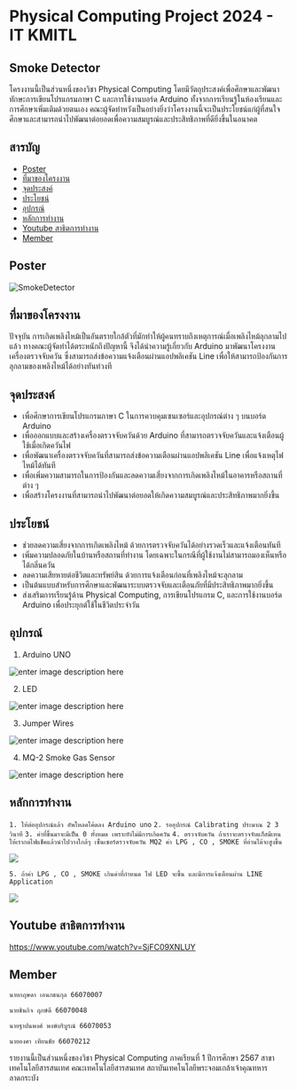 # Physical Computing Project 2024 - IT KMITL 
## Smoke Detector
โครงงานนี้เป็นส่วนหนึ่งของวิชา Physical Computing โดยมีวัตถุประสงค์เพื่อศึกษาและพัฒนาทักษะการเขียนโปรแกรมภาษา C และการใช้งานบอร์ด Arduino ทั้งจากการเรียนรู้ในห้องเรียนและการศึกษาเพิ่มเติมด้วยตนเอง คณะผู้จัดทำหวังเป็นอย่างยิ่งว่าโครงงานนี้จะเป็นประโยชน์แก่ผู้ที่สนใจศึกษาและสามารถนำไปพัฒนาต่อยอดเพื่อความสมบูรณ์และประสิทธิภาพที่ดียิ่งขึ้นในอนาคต
## สารบัญ

 - [Poster](#Poster)
 - [ที่มาของโครงงาน](#%E0%B8%97%E0%B8%B5%E0%B9%88%E0%B8%A1%E0%B8%B2%E0%B8%82%E0%B8%AD%E0%B8%87%E0%B9%82%E0%B8%84%E0%B8%A3%E0%B8%87%E0%B8%87%E0%B8%B2%E0%B8%99)
 - [จุดประสงค์](#%E0%B8%88%E0%B8%B8%E0%B8%94%E0%B8%9B%E0%B8%A3%E0%B8%B0%E0%B8%AA%E0%B8%87%E0%B8%84%E0%B9%8C)
 - [ประโยชน์](#%E0%B8%9B%E0%B8%A3%E0%B8%B0%E0%B9%82%E0%B8%A2%E0%B8%8A%E0%B8%99%E0%B9%8C)
 - [อุปกรณ์](#%E0%B8%AD%E0%B8%B8%E0%B8%9B%E0%B8%81%E0%B8%A3%E0%B8%93%E0%B9%8C)
 - [หลักการทำงาน](#%E0%B8%AB%E0%B8%A5%E0%B8%B1%E0%B8%81%E0%B8%81%E0%B8%B2%E0%B8%A3%E0%B8%97%E0%B8%B3%E0%B8%87%E0%B8%B2%E0%B8%99)
 - [Youtube สาธิตการทำงาน](#Youtube-%E0%B8%AA%E0%B8%B2%E0%B8%98%E0%B8%B4%E0%B8%95%E0%B8%81%E0%B8%B2%E0%B8%A3%E0%B8%97%E0%B8%B3%E0%B8%87%E0%B8%B2%E0%B8%99)
 - [Member](#Member)

## Poster

![SmokeDetector](https://github.com/user-attachments/assets/d26c20de-5c5b-44c4-95a8-f0ca08716658)


## ที่มาของโครงงาน
ปัจจุบัน การเกิดเพลิงไหม้เป็นอันตรายใกล้ตัวที่มักทำให้ผู้คนทราบถึงเหตุการณ์เมื่อเพลิงไหม้ลุกลามไปแล้ว ทางคณะผู้จัดทำได้ตระหนักถึงปัญหานี้ จึงได้นำความรู้เกี่ยวกับ Arduino มาพัฒนาโครงงานเครื่องตรวจจับควัน ซึ่งสามารถส่งข้อความแจ้งเตือนผ่านแอปพลิเคชัน Line เพื่อให้สามารถป้องกันการลุกลามของเพลิงไหม้ได้อย่างทันท่วงที
## จุดประสงค์

 -   เพื่อศึกษาการเขียนโปรแกรมภาษา C ในการควบคุมเซนเซอร์และอุปกรณ์ต่าง ๆ บนบอร์ด Arduino
 -   เพื่อออกแบบและสร้างเครื่องตรวจจับควันด้วย Arduino ที่สามารถตรวจจับควันและแจ้งเตือนผู้ใช้เมื่อเกิดควันไฟ
 -   เพื่อพัฒนาเครื่องตรวจจับควันที่สามารถส่งข้อความเตือนผ่านแอปพลิเคชัน Line เพื่อแจ้งเหตุไฟไหม้ได้ทันที
 -   เพื่อเพิ่มความสามารถในการป้องกันและลดความเสี่ยงจากการเกิดเพลิงไหม้ในอาคารหรือสถานที่ต่าง ๆ
 -   เพื่อสร้างโครงงานที่สามารถนำไปพัฒนาต่อยอดให้เกิดความสมบูรณ์และประสิทธิภาพมากยิ่งขึ้น

## ประโยชน์
-   ช่วยลดความเสี่ยงจากการเกิดเพลิงไหม้ ด้วยการตรวจจับควันได้อย่างรวดเร็วและแจ้งเตือนทันที
-   เพิ่มความปลอดภัยในบ้านหรือสถานที่ทำงาน โดยเฉพาะในกรณีที่ผู้ใช้งานไม่สามารถมองเห็นหรือได้กลิ่นควัน
-   ลดความเสียหายต่อชีวิตและทรัพย์สิน ด้วยการแจ้งเตือนก่อนที่เพลิงไหม้จะลุกลาม
-   เป็นต้นแบบสำหรับการศึกษาและพัฒนาระบบตรวจจับและเตือนภัยที่มีประสิทธิภาพมากยิ่งขึ้น
-   ส่งเสริมการเรียนรู้ด้าน Physical Computing, การเขียนโปรแกรม C, และการใช้งานบอร์ด Arduino เพื่อประยุกต์ใช้ในชีวิตประจำวัน
## อุปกรณ์

1. Arduino UNO

![enter image description here](https://res.cloudinary.com/rsc/image/upload/b_rgb:FFFFFF,c_pad,dpr_2.625,f_auto,h_535,q_auto,w_950/c_pad,h_535,w_950/Y2662937-01?pgw=1&pgwact=1)

2. LED

![enter image description here](https://inwfile.com/s-fw/qvw8pv.jpg)

 3. Jumper Wires

![enter image description here](https://res.cloudinary.com/rsc/image/upload/b_rgb:FFFFFF,c_pad,dpr_2.625,f_auto,h_535,q_auto,w_950/c_pad,h_535,w_950/R2048239-01?pgw=1&pgwact=1)

 4. MQ-2 Smoke Gas Sensor

![enter image description here](https://www.tido.tech/wp-content/uploads/2020/09/l1.jpg)
## หลักการทำงาน
```1. ให้ต่ออุปกรณ์แล้ว อัพโหลดโค้ดลง Arduino uno```
```2. รออุปกรณ์ Calibrating ประมาณ 2 3 วินาที```
```3. ค่าที่ขึ้นมาจะมีเป็น 0 ทั้งหมด เพราะยังไม่มีการเกิดควัน```
```4. ตรวจจับควัน ถ้าเราจะตรวจจับแก็สมีเทน ให้เรากดไฟแช็คแล้วนำไปวางใกล้ๆ เซ็นเซอร์ตรวจจับควัน MQ2 ค่า LPG , CO , SMOKE ที่อ่านได้จะสูงขึ้น```

![](https://scontent.xx.fbcdn.net/v/t1.15752-9/462554086_1557402625138891_4763458699626586356_n.png?_nc_cat=104&ccb=1-7&_nc_sid=0024fc&_nc_ohc=Q4tGE15pgogQ7kNvgFQ27ye&_nc_ad=z-m&_nc_cid=0&_nc_zt=23&_nc_ht=scontent.xx&_nc_gid=AHY-NCJtti_zkYgw70NTbzq&oh=03_Q7cD1QHN1Yyu7jEGEdt5Feihe246f188XNjiNM3KX2AAjrMfGg&oe=67486901)

```5. ถ้าค่า LPG , CO , SMOKE เกินค่าที่กำหนด ไฟ LED จะขึ้น และมีการแจ้งเตือนผ่าน LINE Application```

![](https://scontent.xx.fbcdn.net/v/t1.15752-9/462543867_1480297235979431_6388037079702809891_n.jpg?_nc_cat=109&ccb=1-7&_nc_sid=0024fc&_nc_ohc=JLCSb81f3v0Q7kNvgHHGqZ0&_nc_ad=z-m&_nc_cid=0&_nc_zt=23&_nc_ht=scontent.xx&_nc_gid=AHY-NCJtti_zkYgw70NTbzq&oh=03_Q7cD1QEh4haPQXXTTbjb7Wrw6AlBjsB7NJmWhgTeAcSMmJLt4g&oe=67484077)

## Youtube สาธิตการทำงาน
https://www.youtube.com/watch?v=SjFC09XNLUY
## Member

`นายกฤษดา เอนกธนกุล 66070007`

`นายชินกิจ ฤกษ์ดี 66070048`

`นายฐาปนพงศ์ พงษ์บริบูรณ์ 66070053`

`นายองศา เทียนชัย 66070212`

รายงานนี้เป็นส่วนหนึ่งของวิชา Physical Computing ภาคเรียนที่ 1 ปีการศึกษา 2567 สาขาเทคโนโลยีสารสนเทศ คณะเทคโนโลยีสารสนเทศ สถาบันเทคโนโลยีพระจอมเกล้าเจ้าคุณทหารลาดกระบัง
